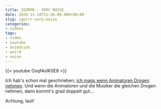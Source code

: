 ```yaml
---
title: IGORRR - VERY NOISE
date: 2020-11-18T21:36:00.000+00:00
slug: igorrr-very-noise
categories:
- videos
tags:
- video
- youtube
- animation
- weird
- noise
---
```


{{< youtube Osqf4oIK0E8 >}}

Ich hab's schon mal geschrieben; [ich mags wenn Animatoren Drogen nehmen](https://habi.gna.ch/2013/04/13/ich-mags-wenn-animatoren-drogen-nehmen/).
Und wenn die Animatoren und die Musiker die gleichen Drogen nehmen, dann kommt's grad doppelt gut...

Achtung, laut!
